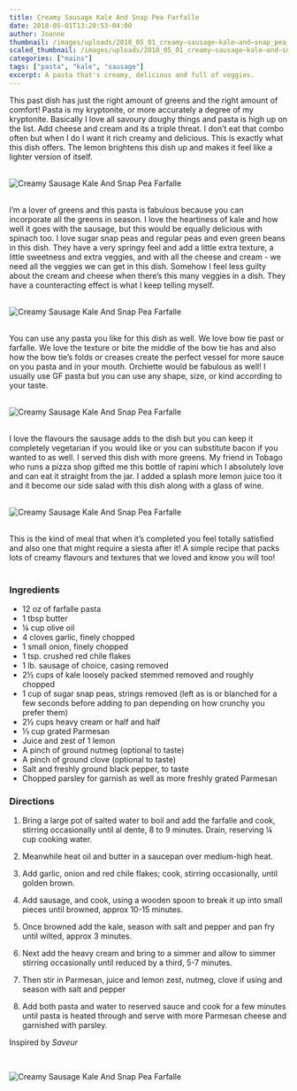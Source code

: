 ```yaml
---
title: Creamy Sausage Kale And Snap Pea Farfalle
date: 2018-05-01T13:20:53-04:00
author: Joanne
thumbnail: /images/uploads/2018_05_01_creamy–sausage–kale–and–snap_pea_farfalle_1.jpg
scaled_thumbnail: /images/uploads/2018_05_01_creamy–sausage–kale–and–snap_pea_farfalle_0.jpg
categories: ["mains"]
tags: ["pasta", "kale", "sausage"]
excerpt: A pasta that's creamy, delicious and full of veggies. 
---
```


This past dish has just the right amount of greens and the right amount of comfort! Pasta is my kryptonite, or more accurately a degree of my kryptonite. Basically I love all savoury doughy things and pasta is high up on the list. Add cheese and cream and its a triple threat. I don’t eat that combo often but when I do I want it rich creamy and delicious. This is exactly what this dish offers. The lemon brightens this dish up and makes it feel like a lighter version of itself.
</br>
</br>

![Creamy Sausage Kale And Snap Pea Farfalle](/images/uploads/2018_05_01_creamy–sausage–kale–and–snap_pea_farfalle_2.jpg)
</br>
</br>

I’m a lover of greens and this pasta is fabulous because you can incorporate all the greens in season. I love the heartiness of kale and how well it goes with the sausage, but this would be equally delicious with spinach too. I love sugar snap peas and regular peas and even green beans in this dish. They have a very springy feel and add a little extra texture, a little sweetness and extra veggies, and with all the cheese and cream - we need all the veggies we can get in this dish. Somehow I feel less guilty about the cream and cheese when there’s this many veggies in a dish. They have a counteracting effect is what I keep telling myself.
</br>
</br>

![Creamy Sausage Kale And Snap Pea Farfalle](/images/uploads/2018_05_01_creamy–sausage–kale–and–snap_pea_farfalle_3.jpg)
</br>
</br>

You can use any pasta you like for this dish as well. We love bow tie past or farfalle. We love the texture or bite the middle of the bow tie has and also how the bow tie’s folds or creases create the perfect vessel for more sauce on you pasta and in your mouth. Orchiette would be fabulous as well! I usually use GF pasta but you can use any shape, size, or kind according to your taste.
</br>
</br>

![Creamy Sausage Kale And Snap Pea Farfalle](/images/uploads/2018_05_01_creamy–sausage–kale–and–snap_pea_farfalle_4.jpg)
</br>
</br>

I love the flavours the sausage adds to the dish but you can keep it completely vegetarian if you would like or you can substitute bacon if you wanted to as well. I served this dish with more greens. My friend in Tobago who runs a pizza shop gifted me this bottle of rapini which I absolutely love and can eat it straight from the jar. I added a splash more lemon juice too it and it become our side salad with this dish along with a glass of wine.
</br>
</br>

![Creamy Sausage Kale And Snap Pea Farfalle](/images/uploads/2018_05_01_creamy–sausage–kale–and–snap_pea_farfalle_5.jpg)
</br>
</br>

This is the kind of meal that when it’s completed you feel totally satisfied and also one that might require a siesta after it! A simple recipe that packs lots of creamy flavours and textures that we loved and know you will too!
</br>
</br>

### Ingredients

* <span itemprop="ingredients">12 oz of farfalle pasta</span>
* <span itemprop="ingredients">1 tbsp butter</span>
* <span itemprop="ingredients">&frac14; cup olive oil</span>
* <span itemprop="ingredients">4 cloves garlic, finely chopped</span>
* <span itemprop="ingredients">1 small onion, finely chopped</span>
* <span itemprop="ingredients">1 tsp. crushed red chile flakes</span>
* <span itemprop="ingredients">1 lb. sausage of choice, casing removed</span>
* <span itemprop="ingredients">2&frac12; cups of kale loosely packed stemmed removed and roughly chopped</span>
* <span itemprop="ingredients">1 cup of sugar snap peas, strings removed (left as is or blanched for a few seconds before adding to pan depending on how crunchy you prefer them)</span>
* <span itemprop="ingredients">2&frac12; cups heavy cream or half and half</span>
* <span itemprop="ingredients">&frac13; cup grated Parmesan</span>
* <span itemprop="ingredients">Juice and zest of 1 lemon</span>
* <span itemprop="ingredients">A pinch of ground nutmeg (optional to taste)</span>
* <span itemprop="ingredients">A pinch of ground clove (optional to taste)</span>
* <span itemprop="ingredients">Salt and freshly ground black pepper, to taste</span>
* <span itemprop="ingredients">Chopped parsley for garnish as well as more freshly grated Parmesan</span>


### Directions

1. Bring a large pot of salted water to boil and add the farfalle and cook, stirring occasionally until al dente, 8 to 9 minutes. Drain, reserving &frac14; cup cooking water.

1. Meanwhile heat oil and butter in a saucepan over medium-high heat.

1. Add garlic, onion and red chile flakes; cook, stirring occasionally, until golden brown.

1. Add sausage, and cook, using a wooden spoon to break it up into small pieces until browned, approx 10-15 minutes.

1. Once browned add the kale, season with salt and pepper and pan fry until wilted, approx 3 minutes.

1. Next add the heavy cream and bring to a simmer and allow to simmer stirring occasionally until reduced by a third, 5-7 minutes.

1. Then stir in Parmesan, juice and lemon zest, nutmeg, clove if using and season with salt and pepper

1. Add both pasta and water to reserved sauce and cook for a few minutes until pasta is heated through and serve with more Parmesan cheese and garnished with parsley.

Inspired by _Saveur_

</br>

![Creamy Sausage Kale And Snap Pea Farfalle](/images/uploads/2018_05_01_creamy–sausage–kale–and–snap_pea_farfalle_6.jpg)
